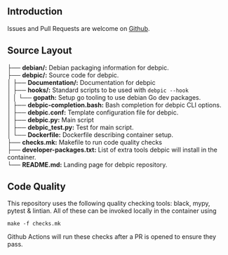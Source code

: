 
## Introduction
Issues and Pull Requests are welcome on [Github](https://github.com/aidan-gallagher/debpic).

## Source Layout
[comment]: <> (Generated using `$ tree --dirsfirst`)

├── __debian/:__ Debian packaging information for debpic.  
├── __debpic/:__ Source code for debpic.  
│   ├── __Documentation/:__  Documentation for debpic  
│   ├── __hooks/:__  Standard scripts to be used with `debpic --hook`  
│   │   └── __gopath:__  Setup go tooling to use debian Go dev packages.  
│   ├── __debpic-completion.bash:__ Bash completion for debpic CLI options.  
│   ├── __debpic.conf:__  Template configuration file for debpic.  
│   ├── __debpic.py:__ Main script  
│   ├── __debpic_test.py:__ Test for main script.   
│   └── __Dockerfile:__ Dockerfile describing container setup.  
├── __checks.mk:__  Makefile to run code quality checks   
├── __developer-packages.txt:__ List of extra tools debpic will install in the container.  
└── __README.md:__ Landing page for debpic repository.  

## Code Quality

This repository uses the following quality checking tools: black, mypy, pytest & lintian. All of these can be invoked locally in the container using
```
make -f checks.mk 
```
Github Actions will run these checks after a PR is opened to ensure they pass.


